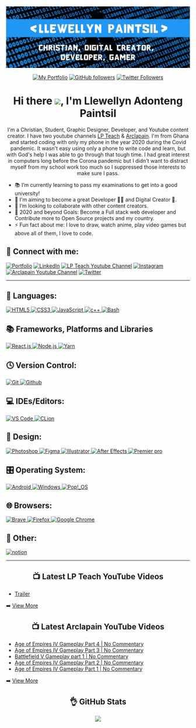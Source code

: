 <!-- Banner -->
<p align="center">
<img src="./images/banner.png">
</p>

<div align="center">

<!-- Intro Cards -->
<p>
<a href="https://bit.ly/Llewellyn-portfolio-v1" target="_blank">
<img alt="My Portfolio" src="https://img.shields.io/website?down_color=red&down_message=DOWN&label=My%20Portfolio&logo=opera&logoColor=2196f3&style=for-the-badge&up_color=2196f3&up_message=UP&url=https%3A%2F%2Fllewellyn500.github.io/portfolio/"></a> <a href="https://github.com/Llewellyn500" target="_blank"><img alt="GitHub followers" src="https://img.shields.io/github/followers/Llewellyn500?color=white&logo=github&style=for-the-badge"></a> <a href="https://twitter.com/LlewellynAdont1?s=09" target="_blank">
<img alt="Twitter Followers" src="https://img.shields.io/twitter/follow/LlewellynAdont1?color=%231DA1F2&label=Follow%20me&logo=Twitter&style=for-the-badge"></a> 
</p>

<!-- Heading -->
<h1> 
Hi there <img  height="40px" src="https://camo.githubusercontent.com/c5763e7c322079fa5e6256670a7ba475d7d41b94afc2d033ef72a9b98a62ef80/68747470733a2f2f6d656469612e74656e6f722e636f6d2f696d616765732f62363137633336663964623237366433313436653937346238666636346634632f74656e6f722e676966" />, I'm Llewellyn Adonteng Paintsil 
</h1>

<!-- Body -->
<p>
I'm a Christian, Student, Graphic Designer, Developer, and Youtube content creator. I have two youtube channels <a href="http://www.youtube.com/c/LPTeach" target="_blank">LP Teach</a> & <a href="https://www.youtube.com/channel/UCcXLspJdUMq5E8-jU0CXuNA" target="_blank">Arclapain</a>. I'm from Ghana and started coding with only my phone in the year 2020 during the Covid pandemic. It wasn't easy using only a phone to write code and learn, but with God's help I was able to go through that tough time. I had great interest in computers long before the Corona pandemic but I didn't want to distract myself from my school work too much so I suppressed those interests to make sure I pass.
</p>
</div>

<p>
<ul>
<li>📚 I’m currently learning to pass my examinations to get into a good university!</li>
<li>🌱 I'm aiming to become a great Developer 👨‍💻 and Digital Creator 🎥.</li>
<li>👯 I’m looking to collaborate with other content creators.</li>
<li>🥅 2020 and beyond Goals: Become a Full stack web developer and Contribute more to Open Source projects and my country.</li>
<li>⚡ Fun fact about me: I love to draw, watch anime, play video games but above all of them, I love to code.</li>
</ul>
</p>

<!-- Social Media Links -->
<h2>📱 Connect with me:</h2>
<p>
<a href="https://bit.ly/Llewellyn-portfolio-v1" target="_blank"><img alt="Portfolio" src="https://img.shields.io/badge/-Portfolio-2196f3?style=for-the-badge&logo=opera&logoColor=fff"/></a>
<a href="https://www.linkedin.com/in/llewellynpaintsil" target="_blank"><img alt="LinkedIn" src="https://img.shields.io/badge/-LinkedIn-0A66C2?style=for-the-badge&logo=linkedin&logoColor=fff"/></a>
<a href="https://www.youtube.com/channel/UCcrvHbgE3u_eDfYm6iJKEvg" target="_blank"><img alt="LP Teach Youtube Channel" src="https://img.shields.io/badge/-LP Teach-FF0000?style=for-the-badge&logo=youtube&logoColor=fff"/></a>
<a href="https://www.instagram.com/llewellynpaint/" target="_blank"><img alt="Instagram" src="https://img.shields.io/badge/-Instagram-E4405F?style=for-the-badge&logo=instagram&logoColor=fff"/></a>
<a href="https://www.youtube.com/channel/UCcXLspJdUMq5E8-jU0CXuNA" target="_blank"><img alt="Arclapain Youtube Channel" src="https://img.shields.io/badge/-Arclapain-FF0000?style=for-the-badge&logo=youtube&logoColor=fff"/></a>
<a href="https://twitter.com/LlewellynAdont1?s=09" target="_blank"><img alt="Twitter" src="https://img.shields.io/badge/-Twitter-1DA1F2?style=for-the-badge&logo=twitter&logoColor=fff"/></a>
</p>

--- 

<h2>💬 Languages:</h2>
<p>
<a href="https://en.wikipedia.org/wiki/HTML5" target="_blank">
<img alt="HTML5" src="https://img.shields.io/badge/html5-%23E34F26.svg?style=for-the-badge&logo=html5&logoColor=white" />
</a>
<a href="https://en.wikipedia.org/wiki/CSS" target="_blank">
<img alt="CSS3"src="https://img.shields.io/badge/css3-%231572B6.svg?style=for-the-badge&logo=css3&logoColor=white" />
</a>
<a href="https://developer.mozilla.org/en-US/docs/Web/JavaScript" target="_blank">
<img alt="JavaScript" src="https://img.shields.io/badge/javascript-%23323330.svg?style=for-the-badge&logo=javascript&logoColor=%23F7DF1E" />
</a>
<a href="https://www.programiz.com/cpp-programming">
<img alt="c++" src="https://img.shields.io/badge/c++-%2300599C.svg?style=for-the-badge&logo=c%2B%2B&logoColor=white" />
</a>
<a href="https://www.gnu.org/software/bash/">
<img alt="Bash" src="https://img.shields.io/badge/shell_script-%23121011.svg?style=for-the-badge&logo=gnu-bash&logoColor=white" />
</a>
</p>

<h2>📚 Frameworks, Platforms and Libraries</h2>
<p>
<a href="https://reactjs.org/" target="_blank">
<img alt="React.js" src="https://img.shields.io/badge/react-%2320232a.svg?style=for-the-badge&logo=react&logoColor=%2361DAFB"/>
</a>
<a href="https://nodejs.org/" target="_blank">
<img alt="Node.js" src="https://img.shields.io/badge/node.js-6DA55F?style=for-the-badge&logo=node.js&logoColor=white"/>
</a>
<a href="https://yarnpkg.com/" target="_blank">
<img alt="Yarn" src="https://img.shields.io/badge/yarn-%232C8EBB.svg?style=for-the-badge&logo=yarn&logoColor=white" />
</a>
</p>

<h2>🕓 Version Control:</h2>
<p>
<a href="https://git-scm.com/" target="_blank">
<img alt="Git" src="https://img.shields.io/badge/git-%23F05033.svg?style=for-the-badge&logo=git&logoColor=white" />
</a>
<a href="https://github.com/" target="_blank">
<img alt="Github" src="https://img.shields.io/badge/github-%23121011.svg?style=for-the-badge&logo=github&logoColor=white" />
</a>
</p>

<h2>💻 IDEs/Editors:</h2>
<p>
<a href="https://code.visualstudio.com/" target="_blank">
<img alt="VS Code" src="https://img.shields.io/badge/Visual%20Studio%20Code-0078d7.svg?style=for-the-badge&logo=visual-studio-code&logoColor=white" />
</a>
<a href="https://www.jetbrains.com/clion/" target="_blank">
<img alt="CLion" src="https://img.shields.io/badge/CLion-black?style=for-the-badge&logo=clion&logoColor=white" />
</a>
</p>

<h2>🎨 Design:</h2>
<p>
<a href="https://www.adobe.com/products/photoshop.html" target="_blank">
<img alt="Photoshop" src="https://img.shields.io/badge/adobe%20photoshop-%2331A8FF.svg?style=for-the-badge&logo=adobe%20photoshop&logoColor=white" />
</a>
<a href="https://www.figma.com/" target="_blank">
<img alt="Figma" src="https://img.shields.io/badge/figma-%23F24E1E.svg?style=for-the-badge&logo=figma&logoColor=white" />
</a>
<a href="https://www.adobe.com/products/illustrator.html" target="_blank">
<img alt="Illustrator" src="https://img.shields.io/badge/adobe%20illustrator-%23FF9A00.svg?style=for-the-badge&logo=adobe%20illustrator&logoColor=white" />
</a>
<a href="https://www.adobe.com/products/aftereffects.html" target="_blank">
<img alt="After Effects" src="https://img.shields.io/badge/Adobe%20After%20Effects-9999FF.svg?style=for-the-badge&logo=Adobe%20After%20Effects&logoColor=white" />
</a>
<a href="https://www.adobe.com/products/aftereffects.html" target="_blank">
<img alt="Premier pro" src="https://img.shields.io/badge/Adobe%20Premiere%20Pro-9999FF.svg?style=for-the-badge&logo=Adobe%20Premiere%20Pro&logoColor=white" />
</a>
</p>

<h2>🎛️ Operating System:</h2>
<p>
<a href="https://www.android.com/" target="_blank">
<img alt="Android" src="https://img.shields.io/badge/Android-3DDC84?style=for-the-badge&logo=android&logoColor=white" />
</a>
<a href="https://www.microsoft.com/en-us/windows" target="_blank">
<img alt="Windows" src="https://img.shields.io/badge/Windows-0078D6?style=for-the-badge&logo=windows&logoColor=white" />
</a>
<a href="https://pop.system76.com/" target="_blank">
<img alt="Pop!_OS" src="https://img.shields.io/badge/Pop!_OS-48B9C7?style=for-the-badge&logo=Pop!_OS&logoColor=white" />
</a>
</p>

<h2>🌐 Browsers:</h2>
<p>
<a href="https://brave.com/" target="_blank">
<img alt="Brave" src="https://img.shields.io/badge/Brave-FB542B?style=for-the-badge&logo=Brave&logoColor=white" />
</a>
<a href="https://www.mozilla.org/en-US/firefox/new/" target="_blank">
<img alt="Firefox" src="https://img.shields.io/badge/Firefox-FF7139?style=for-the-badge&logo=Firefox-Browser&logoColor=white" />
</a>
<a href="https://www.google.com/chrome/" target="_blank">
<img alt="Google Chrome" src="https://img.shields.io/badge/Google%20Chrome-4285F4?style=for-the-badge&logo=GoogleChrome&logoColor=white" />
</a>
</p>

<h2>🥅 Other:</h2>
<p>
<a href="https://www.notion.so/" target="_blank">
<img alt="notion" src="https://img.shields.io/badge/Notion-%23000000.svg?style=for-the-badge&logo=notion&logoColor=white" />
</a>
</p>

--- 

<h2 align="center"> 📺 Latest LP Teach YouTube Videos </h2>

<!-- LP-TEACH-YOUTUBE:START -->

- [Trailer](https://www.youtube.com/watch?v=4sqDPseWlFQ)
<!-- LP-TEACH-YOUTUBE:END -->

➡️ <a href="https://www.youtube.com/channel/UCcrvHbgE3u_eDfYm6iJKEvg">View More</a>

<h2 align="center"> 📺 Latest Arclapain YouTube Videos </h2>

<!-- ARCLAPAIN-YOUTUBE:START -->
- [Age of Empires IV Gameplay Part 4 | No Commentary](https://www.youtube.com/watch?v=Hy_Rf0vGOr4)
- [Age of Empires IV Gameplay Part 3 | No Commentary](https://www.youtube.com/watch?v=lqt1itc2m8g)
- [Battlefield V Gameplay part 1 | No Commentary](https://www.youtube.com/watch?v=7tcoqCBE6S0)
- [Age of Empires IV Gameplay Part 2 | No Commentary](https://www.youtube.com/watch?v=hjW62cgu0Eo)
- [Age of Empires IV Gameplay Part 1 | No Commentary](https://www.youtube.com/watch?v=hodp4rza3Pk)
<!-- ARCLAPAIN-YOUTUBE:END -->

➡️ <a href="https://www.youtube.com/channel/UCcXLspJdUMq5E8-jU0CXuNA">View More </a>

<h2 align="center"> 👌 GitHub Stats </h2>
<p align="center">
<img src="https://github-readme-stats-rho-rouge.vercel.app/api?username=Llewellyn500&show_icons=true&hide_border=true&theme=algolia" />
</p>
